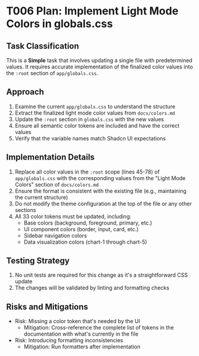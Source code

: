 # T006 Plan: Implement Light Mode Colors in globals.css

## Task Classification

This is a **Simple** task that involves updating a single file with predetermined values. It requires accurate implementation of the finalized color values into the `:root` section of `app/globals.css`.

## Approach

1. Examine the current `app/globals.css` to understand the structure
2. Extract the finalized light mode color values from `docs/colors.md`
3. Update the `:root` section in `globals.css` with the new values
4. Ensure all semantic color tokens are included and have the correct values
5. Verify that the variable names match Shadcn UI expectations

## Implementation Details

1. Replace all color values in the `:root` scope (lines 45-78) of `app/globals.css` with the corresponding values from the "Light Mode Colors" section of `docs/colors.md`
2. Ensure the format is consistent with the existing file (e.g., maintaining the current structure)
3. Do not modify the theme configuration at the top of the file or any other sections
4. All 33 color tokens must be updated, including:
   - Base colors (background, foreground, primary, etc.)
   - UI component colors (border, input, card, etc.)
   - Sidebar navigation colors
   - Data visualization colors (chart-1 through chart-5)

## Testing Strategy

1. No unit tests are required for this change as it's a straightforward CSS update
2. The changes will be validated by linting and formatting checks

## Risks and Mitigations

- Risk: Missing a color token that's needed by the UI
  - Mitigation: Cross-reference the complete list of tokens in the documentation with what's currently in the file
- Risk: Introducing formatting inconsistencies
  - Mitigation: Run formatters after implementation
